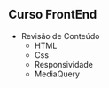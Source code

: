 ## Curso FrontEnd

 - Revisão de Conteúdo
    - HTML
    - Css
    - Responsividade
    - MediaQuery